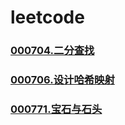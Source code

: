 # leetcode


### []()
### [000704.二分查找](https://github.com/vjudge/leetcode/tree/master/000601-000800/000704.二分查找)
### []()
### [000706.设计哈希映射](https://github.com/vjudge/leetcode/tree/master/000601-000800/000706.设计哈希映射)
### []()
### [000771.宝石与石头](https://github.com/vjudge/leetcode/tree/master/000601-000800/000771.宝石与石头)
### []()
### []()
